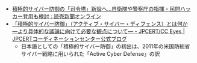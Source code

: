 - [積極的サイバー防御の「司令塔」新設へ…自衛隊や警察庁の指揮・民間ハッカー登用も検討 : 読売新聞オンライン](https://www.yomiuri.co.jp/politics/20221031-OYT1T50257/)
- [「積極的サイバー防御」（アクティブ・サイバー・ディフェンス）とは何か ―より具体的な議論に向けて必要な観点について― - JPCERT/CC Eyes | JPCERTコーディネーションセンター公式ブログ](about:reader?url=https%3A%2F%2Fblogs.jpcert.or.jp%2Fja%2F2022%2F09%2Factive-cyber-defense.html)
  - 日本語としての「積極的サイバー防御」の初出は、2011年の米国防総省サイバー戦略に用いられた「Active Cyber Defense」の訳
